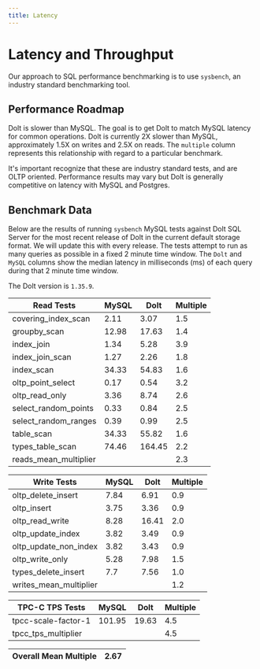 ```yaml
---
title: Latency
---
```


# Latency and Throughput

Our approach to SQL performance benchmarking is to use `sysbench`, an
industry standard benchmarking tool.

## Performance Roadmap

Dolt is slower than MySQL. The goal is to get Dolt to match 
MySQL latency for common operations. Dolt is currently 2X slower 
than MySQL, approximately 1.5X on writes and 2.5X on reads. The 
`multiple` column represents this relationship with regard to a 
particular benchmark.

It's important recognize that these are industry standard tests, and
are OLTP oriented. Performance results may vary but Dolt is 
generally competitive on latency with MySQL and Postgres.

## Benchmark Data

Below are the results of running `sysbench` MySQL tests against Dolt
SQL Server for the most recent release of Dolt in the current default 
storage format. We will update this with every release. The tests 
attempt to run as many queries as possible in a fixed 2 minute time 
window. The `Dolt` and `MySQL` columns show the median latency in 
milliseconds (ms) of each query during that 2 minute time window.

The Dolt version is `1.35.9`.

<!-- START___DOLT___LATENCY_RESULTS_TABLE -->
|       Read Tests        | MySQL |  Dolt  | Multiple |
|-------------------------|-------|--------|----------|
| covering\_index\_scan   |  2.11 |   3.07 |      1.5 |
| groupby\_scan           | 12.98 |  17.63 |      1.4 |
| index\_join             |  1.34 |   5.28 |      3.9 |
| index\_join\_scan       |  1.27 |   2.26 |      1.8 |
| index\_scan             | 34.33 |  54.83 |      1.6 |
| oltp\_point\_select     |  0.17 |   0.54 |      3.2 |
| oltp\_read\_only        |  3.36 |   8.74 |      2.6 |
| select\_random\_points  |  0.33 |   0.84 |      2.5 |
| select\_random\_ranges  |  0.39 |   0.99 |      2.5 |
| table\_scan             | 34.33 |  55.82 |      1.6 |
| types\_table\_scan      | 74.46 | 164.45 |      2.2 |
| reads\_mean\_multiplier |       |        |      2.3 |

|       Write Tests        | MySQL | Dolt  | Multiple |
|--------------------------|-------|-------|----------|
| oltp\_delete\_insert     |  7.84 |  6.91 |      0.9 |
| oltp\_insert             |  3.75 |  3.36 |      0.9 |
| oltp\_read\_write        |  8.28 | 16.41 |      2.0 |
| oltp\_update\_index      |  3.82 |  3.49 |      0.9 |
| oltp\_update\_non\_index |  3.82 |  3.43 |      0.9 |
| oltp\_write\_only        |  5.28 |  7.98 |      1.5 |
| types\_delete\_insert    |   7.7 |  7.56 |      1.0 |
| writes\_mean\_multiplier |       |       |      1.2 |

|    TPC-C TPS Tests    | MySQL  | Dolt  | Multiple |
|-----------------------|--------|-------|----------|
| tpcc-scale-factor-1   | 101.95 | 19.63 |      4.5 |
| tpcc\_tps\_multiplier |        |       |      4.5 |

| Overall Mean Multiple | 2.67 |
|-----------------------|------|
<!-- END___DOLT___LATENCY_RESULTS_TABLE -->
<br/>